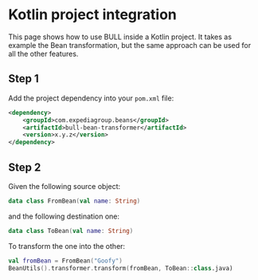 <head>
    <title>Kotlin project integration</title>
</head>

# Kotlin project integration

This page shows how to use BULL inside a Kotlin project.
It takes as example the Bean transformation, but the same approach can be used for all the other features.

## Step 1

Add the project dependency into your `pom.xml` file:

```xml
<dependency>
    <groupId>com.expediagroup.beans</groupId>
    <artifactId>bull-bean-transformer</artifactId>
    <version>x.y.z</version>
</dependency>
```

## Step 2

Given the following source object:

```kotlin
data class FromBean(val name: String)
```

and the following destination one:

```kotlin
data class ToBean(val name: String)
```

To transform the one into the other:

```kotlin
val fromBean = FromBean("Goofy")
BeanUtils().transformer.transform(fromBean, ToBean::class.java)
```

